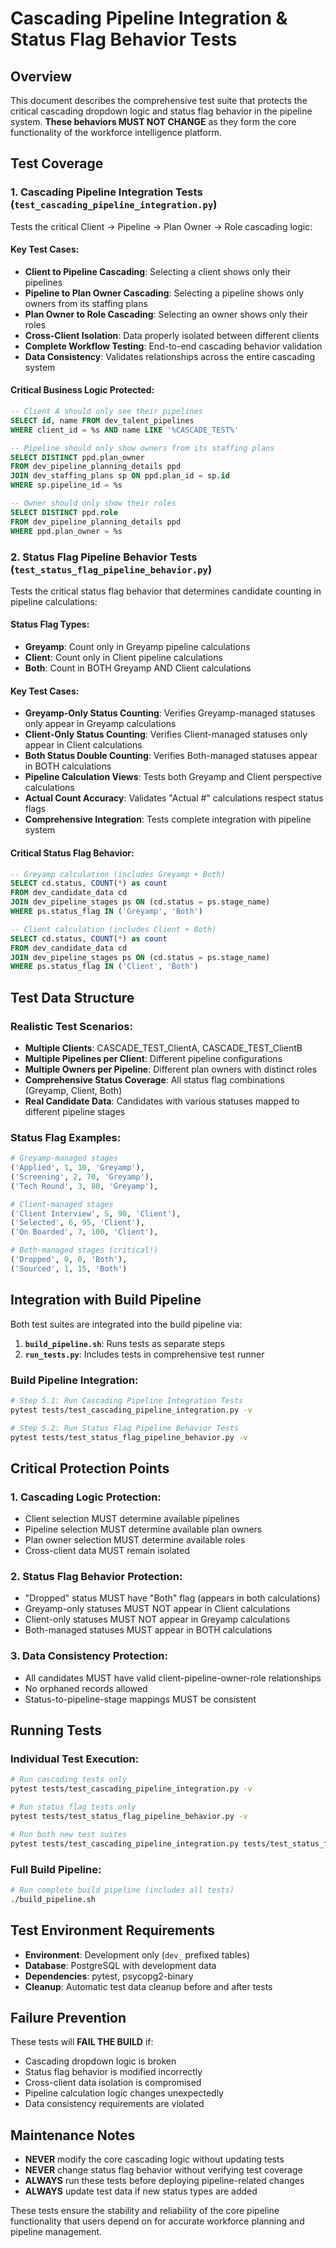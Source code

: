 # Cascading Pipeline Integration & Status Flag Behavior Tests

## Overview

This document describes the comprehensive test suite that protects the critical cascading dropdown logic and status flag behavior in the pipeline system. **These behaviors MUST NOT CHANGE** as they form the core functionality of the workforce intelligence platform.

## Test Coverage

### 1. Cascading Pipeline Integration Tests (`test_cascading_pipeline_integration.py`)

Tests the critical Client → Pipeline → Plan Owner → Role cascading logic:

#### Key Test Cases:
- **Client to Pipeline Cascading**: Selecting a client shows only their pipelines
- **Pipeline to Plan Owner Cascading**: Selecting a pipeline shows only owners from its staffing plans  
- **Plan Owner to Role Cascading**: Selecting an owner shows only their roles
- **Cross-Client Isolation**: Data properly isolated between different clients
- **Complete Workflow Testing**: End-to-end cascading behavior validation
- **Data Consistency**: Validates relationships across the entire cascading system

#### Critical Business Logic Protected:
```sql
-- Client A should only see their pipelines
SELECT id, name FROM dev_talent_pipelines 
WHERE client_id = %s AND name LIKE '%CASCADE_TEST%'

-- Pipeline should only show owners from its staffing plans
SELECT DISTINCT ppd.plan_owner 
FROM dev_pipeline_planning_details ppd
JOIN dev_staffing_plans sp ON ppd.plan_id = sp.id
WHERE sp.pipeline_id = %s

-- Owner should only show their roles
SELECT DISTINCT ppd.role 
FROM dev_pipeline_planning_details ppd
WHERE ppd.plan_owner = %s
```

### 2. Status Flag Pipeline Behavior Tests (`test_status_flag_pipeline_behavior.py`)

Tests the critical status flag behavior that determines candidate counting in pipeline calculations:

#### Status Flag Types:
- **Greyamp**: Count only in Greyamp pipeline calculations
- **Client**: Count only in Client pipeline calculations  
- **Both**: Count in BOTH Greyamp AND Client calculations

#### Key Test Cases:
- **Greyamp-Only Status Counting**: Verifies Greyamp-managed statuses only appear in Greyamp calculations
- **Client-Only Status Counting**: Verifies Client-managed statuses only appear in Client calculations
- **Both Status Double Counting**: Verifies Both-managed statuses appear in BOTH calculations
- **Pipeline Calculation Views**: Tests both Greyamp and Client perspective calculations
- **Actual Count Accuracy**: Validates "Actual #" calculations respect status flags
- **Comprehensive Integration**: Tests complete integration with pipeline system

#### Critical Status Flag Behavior:
```sql
-- Greyamp calculation (includes Greyamp + Both)
SELECT cd.status, COUNT(*) as count
FROM dev_candidate_data cd
JOIN dev_pipeline_stages ps ON (cd.status = ps.stage_name)
WHERE ps.status_flag IN ('Greyamp', 'Both')

-- Client calculation (includes Client + Both)  
SELECT cd.status, COUNT(*) as count
FROM dev_candidate_data cd
JOIN dev_pipeline_stages ps ON (cd.status = ps.stage_name)
WHERE ps.status_flag IN ('Client', 'Both')
```

## Test Data Structure

### Realistic Test Scenarios:
- **Multiple Clients**: CASCADE_TEST_ClientA, CASCADE_TEST_ClientB
- **Multiple Pipelines per Client**: Different pipeline configurations
- **Multiple Owners per Pipeline**: Different plan owners with distinct roles
- **Comprehensive Status Coverage**: All status flag combinations (Greyamp, Client, Both)
- **Real Candidate Data**: Candidates with various statuses mapped to different pipeline stages

### Status Flag Examples:
```python
# Greyamp-managed stages
('Applied', 1, 10, 'Greyamp'),
('Screening', 2, 70, 'Greyamp'),
('Tech Round', 3, 80, 'Greyamp'),

# Client-managed stages  
('Client Interview', 5, 90, 'Client'),
('Selected', 6, 95, 'Client'),
('On Boarded', 7, 100, 'Client'),

# Both-managed stages (critical!)
('Dropped', 0, 0, 'Both'),
('Sourced', 1, 15, 'Both')
```

## Integration with Build Pipeline

Both test suites are integrated into the build pipeline via:

1. **`build_pipeline.sh`**: Runs tests as separate steps
2. **`run_tests.py`**: Includes tests in comprehensive test runner

### Build Pipeline Integration:
```bash
# Step 5.1: Run Cascading Pipeline Integration Tests
pytest tests/test_cascading_pipeline_integration.py -v

# Step 5.2: Run Status Flag Pipeline Behavior Tests  
pytest tests/test_status_flag_pipeline_behavior.py -v
```

## Critical Protection Points

### 1. Cascading Logic Protection:
- Client selection MUST determine available pipelines
- Pipeline selection MUST determine available plan owners
- Plan owner selection MUST determine available roles
- Cross-client data MUST remain isolated

### 2. Status Flag Behavior Protection:
- "Dropped" status MUST have "Both" flag (appears in both calculations)
- Greyamp-only statuses MUST NOT appear in Client calculations
- Client-only statuses MUST NOT appear in Greyamp calculations
- Both-managed statuses MUST appear in BOTH calculations

### 3. Data Consistency Protection:
- All candidates MUST have valid client-pipeline-owner-role relationships
- No orphaned records allowed
- Status-to-pipeline-stage mappings MUST be consistent

## Running Tests

### Individual Test Execution:
```bash
# Run cascading tests only
pytest tests/test_cascading_pipeline_integration.py -v

# Run status flag tests only  
pytest tests/test_status_flag_pipeline_behavior.py -v

# Run both new test suites
pytest tests/test_cascading_pipeline_integration.py tests/test_status_flag_pipeline_behavior.py -v
```

### Full Build Pipeline:
```bash
# Run complete build pipeline (includes all tests)
./build_pipeline.sh
```

## Test Environment Requirements

- **Environment**: Development only (`dev_` prefixed tables)
- **Database**: PostgreSQL with development data
- **Dependencies**: pytest, psycopg2-binary
- **Cleanup**: Automatic test data cleanup before and after tests

## Failure Prevention

These tests will **FAIL THE BUILD** if:
- Cascading dropdown logic is broken
- Status flag behavior is modified incorrectly
- Cross-client data isolation is compromised
- Pipeline calculation logic changes unexpectedly
- Data consistency requirements are violated

## Maintenance Notes

- **NEVER** modify the core cascading logic without updating tests
- **NEVER** change status flag behavior without verifying test coverage
- **ALWAYS** run these tests before deploying pipeline-related changes
- **ALWAYS** update test data if new status types are added

These tests ensure the stability and reliability of the core pipeline functionality that users depend on for accurate workforce planning and pipeline management.